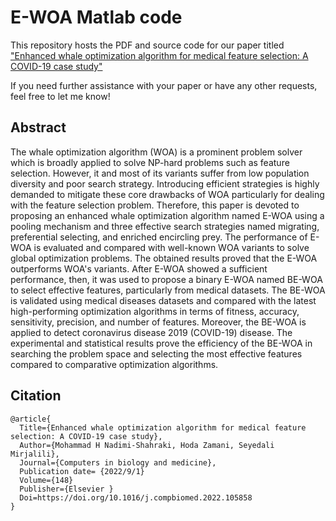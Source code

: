 # E-WOA Matlab code
This repository hosts the PDF and source code for our paper titled ["Enhanced whale optimization algorithm for medical feature selection: A COVID-19 case study"](https://www.sciencedirect.com/science/article/pii/S0010482522006126)<p>
If you need further assistance with your paper or have any other requests, feel free to let me know!
## Abstract
The whale optimization algorithm (WOA) is a prominent problem solver which is broadly applied to solve NP-hard problems such as feature selection. However, it and most of its variants suffer from low population diversity and poor search strategy. Introducing efficient strategies is highly demanded to mitigate these core drawbacks of WOA particularly for dealing with the feature selection problem. Therefore, this paper is devoted to proposing an enhanced whale optimization algorithm named E-WOA using a pooling mechanism and three effective search strategies named migrating, preferential selecting, and enriched encircling prey. The performance of E-WOA is evaluated and compared with well-known WOA variants to solve global optimization problems. The obtained results proved that the E-WOA outperforms WOA's variants. After E-WOA showed a sufficient performance, then, it was used to propose a binary E-WOA named BE-WOA to select effective features, particularly from medical datasets. The BE-WOA is validated using medical diseases datasets and compared with the latest high-performing optimization algorithms in terms of fitness, accuracy, sensitivity, precision, and number of features. Moreover, the BE-WOA is applied to detect coronavirus disease 2019 (COVID-19) disease. The experimental and statistical results prove the efficiency of the BE-WOA in searching the problem space and selecting the most effective features compared to comparative optimization algorithms.


## Citation

```
@article{
  Title={Enhanced whale optimization algorithm for medical feature selection: A COVID-19 case study},
  Author={Mohammad H Nadimi-Shahraki, Hoda Zamani, Seyedali Mirjalili},
  Journal={Computers in biology and medicine},
  Publication date= {2022/9/1}
  Volume={148}
  Publisher={Elsevier }
  Doi=https://doi.org/10.1016/j.compbiomed.2022.105858
}
```

